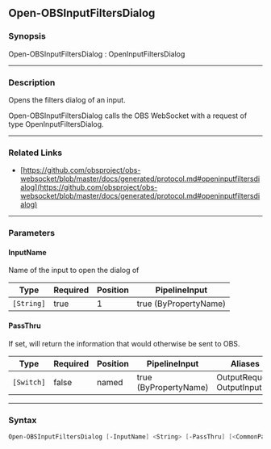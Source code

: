 Open-OBSInputFiltersDialog
--------------------------




### Synopsis
Open-OBSInputFiltersDialog : OpenInputFiltersDialog



---


### Description

Opens the filters dialog of an input.


Open-OBSInputFiltersDialog calls the OBS WebSocket with a request of type OpenInputFiltersDialog.



---


### Related Links
* [https://github.com/obsproject/obs-websocket/blob/master/docs/generated/protocol.md#openinputfiltersdialog](https://github.com/obsproject/obs-websocket/blob/master/docs/generated/protocol.md#openinputfiltersdialog)





---


### Parameters
#### **InputName**

Name of the input to open the dialog of






|Type      |Required|Position|PipelineInput        |
|----------|--------|--------|---------------------|
|`[String]`|true    |1       |true (ByPropertyName)|



#### **PassThru**

If set, will return the information that would otherwise be sent to OBS.






|Type      |Required|Position|PipelineInput        |Aliases                      |
|----------|--------|--------|---------------------|-----------------------------|
|`[Switch]`|false   |named   |true (ByPropertyName)|OutputRequest<br/>OutputInput|





---


### Syntax
```PowerShell
Open-OBSInputFiltersDialog [-InputName] <String> [-PassThru] [<CommonParameters>]
```
